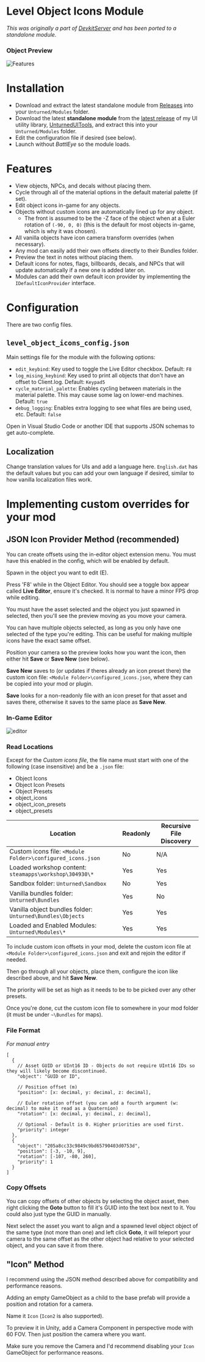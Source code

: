 # Level Object Icons Module

*This was originally a part of [DevkitServer](https://github.com/DanielWillett/DevkitServer) and has been ported to a standalone module.*

### Object Preview
![Features](https://github.com/DanielWillett/LevelObjectIcons/assets/12886600/46487de4-61cc-4497-b5dc-3a5a1dbbbe88)

# Installation
* Download and extract the latest standalone module from [Releases](https://github.com/DanielWillett/LevelObjectIcons/releases/) into your `Unturned/Modules` folder.
* Download the latest **standalone module** from the [latest release](https://github.com/DanielWillett/UnturnedUITools/releases/) of my UI utility library, [UnturnedUITools](https://github.com/DanielWillett/UnturnedUITools), and extract this into your `Unturned/Modules` folder.
* Edit the configuration file if desired (see below).
* Launch without *BattlEye* so the module loads.

# Features
* View objects, NPCs, and decals without placing them.
* Cycle through all of the material options in the default material palette (if set).
* Edit object icons in-game for any objects.
* Objects without custom icons are automatically lined up for any object.
  * The front is assumed to be the -Z face of the object when at a Euler rotation of `(-90, 0, 0)` (this is the default for most objects in-game, which is why it was chosen).<br>
* All vanilla objects have icon camera transform overrides (when necessary).
* Any mod can easily add their own offsets directly to their Bundles folder.
* Preview the text in notes without placing them.
* Default icons for notes, flags, billboards, decals, and NPCs that will update automatically if a new one is added later on.
* Modules can add their own default icon provider by implementing the `IDefaultIconProvider` interface.

# Configuration
There are two config files.
## `level_object_icons_config.json`
Main settings file for the module with the following options:
* `edit_keybind`: Key used to toggle the Live Editor checkbox. Default: `F8`
* `log_mising_keybind`: Key used to print all objects that don't have an offset to Client.log. Default: `Keypad5`
* `cycle_material_palette`: Enables cycling between materials in the material palette. This may cause some lag on lower-end machines. Default: `true`
* `debug_logging`: Enables extra logging to see what files are being used, etc. Default: `false`

Open in Visual Studio Code or another IDE that supports JSON schemas to get auto-complete.

## Localization
Change translation values for UIs and add a language here. `English.dat` has the default values but you can add your own language if desired, similar to how vanilla localization files work.

# Implementing custom overrides for your mod

## JSON Icon Provider Method (recommended)
You can create offsets using the in-editor object extension menu. You must have this enabled in the config, which will be enabled by default.

Spawn in the object you want to edit (E).

Press 'F8' while in the Object Editor. You should see a toggle box appear called **Live Editor**, ensure it's checked.
It is normal to have a minor FPS drop while editing.

You must have the asset selected and the object you just spawned in selected, then you'll see the preview moving as you move your camera.

You can have multiple objects selected, as long as you only have one selected of the type you're editing. This can be useful for making multiple icons have the exact same offset.

Position your camera so the preview looks how you want the icon, then either hit **Save** or **Save New** (see below).

**Save New** saves to (or updates if theres already an icon preset there) the custom icon file: `<Module Folder>\configured_icons.json`, where they can be copied into your mod or plugin.

**Save** looks for a non-readonly file with an icon preset for that asset and saves there, otherwise it saves to the same place as **Save New**.

### In-Game Editor
![editor](https://github.com/DanielWillett/LevelObjectIcons/assets/12886600/8584b2bd-3390-40b7-ad54-844708a48eee)


### Read Locations

Except for the *Custom icons file*, the file name must start with one of the following (case insensitive) and be a `.json` file:

* Object Icons
* Object Icon Presets
* Object Presets
* object_icons
* object_icon_presets
* object_presets

|Location|Readonly|Recursive File Discovery|
|---|---|---|
|Custom icons file: `<Module Folder>\configured_icons.json`|No|N/A|
|Loaded workshop content: `steamapps\workshop\304930\*`|Yes|Yes|
|Sandbox folder: `Unturned\Sandbox`|No|Yes|
|Vanilla bundles folder: `Unturned\Bundles`|Yes|No|
|Vanilla object bundles folder: `Unturned\Bundles\Objects`|Yes|Yes|
|Loaded and Enabled Modules: `Unturned\Modules\*`|Yes|Yes|

To include custom icon offsets in your mod, delete the custom icon file at `<Module Folder>\configured_icons.json` and exit and rejoin the editor if needed.

Then go through all your objects, place them, configure the icon like described above, and hit **Save New**.

The priority will be set as high as it needs to be to be picked over any other presets.

Once you're done, cut the custom icon file to somewhere in your mod folder (it must be under `~\Bundles` for maps).

### File Format 
*For manual entry*
```jsonc
[
  {
    // Asset GUID or UInt16 ID - Objects do not require UInt16 IDs so they will likely become discontinued.
    "object": "GUID or ID",

    // Position offset (m)
    "position": [x: decimal, y: decimal, z: decimal],

    // Euler rotation offset (you can add a fourth argument (w: decimal) to make it read as a Quaternion)
    "rotation": [x: decimal, y: decimal, z: decimal],

    // Optional - Default is 0. Higher priorities are used first.
    "priority": integer
  },
  {
    "object": "205a8cc33c9849c9bd65790403d0753d",
    "position": [-3, -10, 9],
    "rotation": [-107, -80, 260],
    "priority": 1
  }
]
```

### Copy Offsets
You can copy offsets of other objects by selecting the object asset, then right clicking the **Goto** button to fill it's GUID into the text box next to it. You could also just type the GUID in manually.

Next select the asset you want to align and a spawned level object object of the same type (not more than one) and left click **Goto**, it will teleport your camera to the same offset as the other object had relative to your selected object, and you can save it from there.


## "Icon" Method
I recommend using the JSON method described above for compatibility and performance reasons.

Adding an empty GameObject as a child to the base prefab will provide a position and rotation for a camera.

Name it `Icon` (`Icon2` is also supported).

To preview it in Unity, add a Camera Component in perspective mode with 60 FOV. Then just position the camera where you want.

Make sure you remove the Camera and I'd recommend disabling your `Icon` GameObject for performance reasons.
